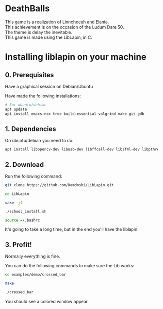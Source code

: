 # DeathBalls
This game is a realization of Linnchoeuh and Elania.   
This achievement is on the occasion of the Ludum Dare 50.  
The theme is delay the inevitable.  
This game is made using the LibLapin, in C.  

# Installing liblapin on your machine

## 0. Prerequisites

Have a graphical session on Debian/Ubuntu

Have made the following installations:

```sh
# Sur ubuntu/debian
apt update
apt install emacs-nox tree build-essential valgrind make git gdb
```

## 1. Dependencies

On ubuntu/debian you need to do:

```sh
apt install libopencv-dev libusb-dev libffcall-dev libsfml-dev libpthread-stubs0-dev libudev-dev
```

## 2. Download

Run the following command:
```sh
git clone https://github.com/Damdoshi/LibLapin.git

cd LibLapin

make -j4

./school_install.sh

source ~/.bashrc
```
It's going to take a long time, but in the end you'll have the liblapin.

## 3. Profit!

Normally everything is fine.

You can do the following commands to make sure the Lib works:
```sh
cd examples/demo/crossed_bar

make

./crossed_bar
```

You should see a colored window appear.

